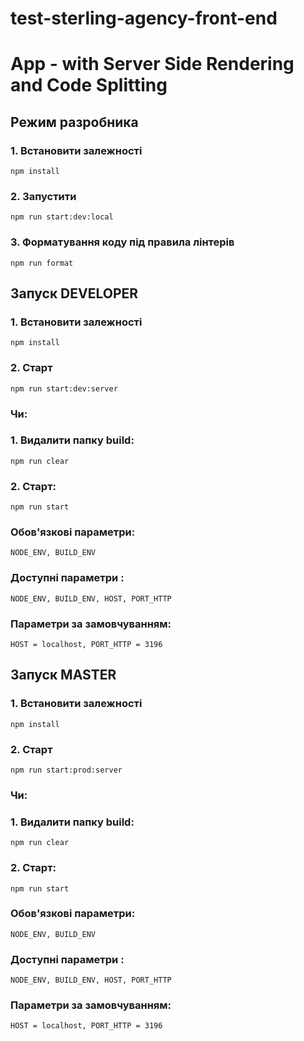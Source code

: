 ﻿# test-sterling-agency-front-end
# App - with Server Side Rendering and Code Splitting
## Режим разробника
### 1. Встановити залежності
```
npm install
```
### 2. Запустити
```
npm run start:dev:local
```

### 3. Форматування коду під правила лінтерів
```
npm run format
```

## Запуск DEVELOPER

### 1. Встановити залежності

```
npm install
```

### 2. Старт

```
npm run start:dev:server
```

### Чи:

### 1. Видалити папку build:

```
npm run clear
```

### 2. Старт:
```
npm run start
```

### Обов'язкові параметри:
```
NODE_ENV, BUILD_ENV
```

### Доступні параметри :
```
NODE_ENV, BUILD_ENV, HOST, PORT_HTTP
```

### Параметри за замовчуванням:
```
HOST = localhost, PORT_HTTP = 3196
```

## Запуск MASTER

### 1. Встановити залежності

```
npm install
```

### 2. Старт

```
npm run start:prod:server
```

### Чи:

### 1. Видалити папку build:

```
npm run clear
```

### 2. Старт:
```
npm run start
```

### Обов'язкові параметри:
```
NODE_ENV, BUILD_ENV
```

### Доступні параметри :
```
NODE_ENV, BUILD_ENV, HOST, PORT_HTTP
```

### Параметри за замовчуванням:
```
HOST = localhost, PORT_HTTP = 3196
```
